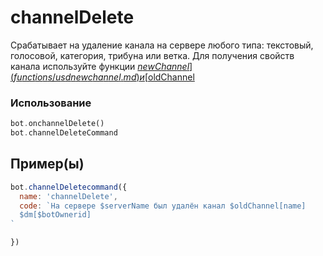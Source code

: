 # channelDelete
Срабатывает на удаление канала на сервере любого типа: текстовый, голосовой, категория, трибуна или ветка. Для получения свойств канала используйте функции [$newChannel](functions/usdnewchannel.md) и [$oldChannel](functions/usdoldchannel.md)

### Использование
```php
bot.onchannelDelete()
bot.channelDeleteCommand
```
## Пример(ы)

```javascript
bot.channelDeletecommand({
  name: 'channelDelete',
  code: `На сервере $serverName был удалён канал $oldChannel[name]
  $dm[$botOwnerid]
`

})
```